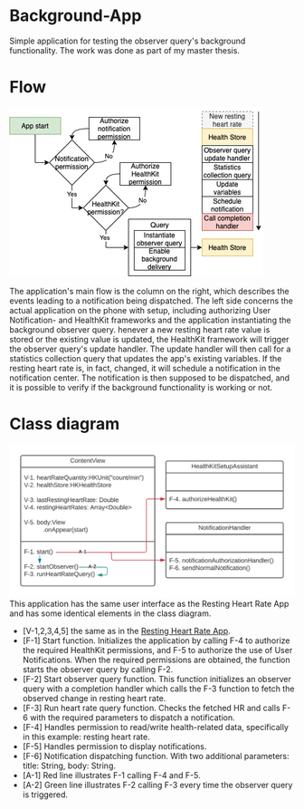 # Background-App
Simple application for testing the observer query's background functionality. The work was done as part of my master thesis.

# Flow
![](images/observer_query_flow.png)

The application's main flow is the column on the right, which describes the events leading to a notification being dispatched. The left side concerns the actual application on the phone with setup, including authorizing User Notification- and HealthKit frameworks and the application instantiating the background observer query.
henever a new resting heart rate value is stored or the existing value is updated, the HealthKit framework will trigger the observer query's update handler. The update handler will then call for a statistics collection query that updates the app's existing variables. If the resting heart rate is, in fact, changed, it will schedule a notification in the notification center. The notification is then supposed to be dispatched, and it is possible to verify if the background functionality is working or not. 

# Class diagram
![](images/background-uml.png)
This application has the same user interface as the Resting Heart Rate App and has some identical elements in the class diagram. 

 - [V-1,2,3,4,5] the same as in the [Resting Heart Rate App](https://github.com/Jaanesen/Resting-Heart-Rate-App).
 - [F-1] Start function. Initializes the application by calling F-4 to authorize the required HealthKit permissions, and F-5 to authorize the use of User Notifications. When the required permissions are obtained, the function starts the observer query by calling F-2.
 - [F-2] Start observer query function. This function initializes an observer query with a completion handler which calls the F-3 function to fetch the observed change in resting heart rate.
 - [F-3] Run heart rate query function. Checks the fetched HR and calls F-6 with the required parameters to dispatch a notification.
 - [F-4] Handles permission to read/write health-related data, specifically in this example: resting heart rate.
 - [F-5] Handles permission to display notifications.
 - [F-6] Notification dispatching function. With two additional parameters: title: String, body: String.
 - [A-1] Red line illustrates F-1 calling F-4 and F-5.
 - [A-2] Green line illustrates F-2 calling F-3 every time the observer query is triggered.
